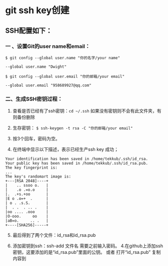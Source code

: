 # git ssh key创建

## SSH配置如下：

### 一 、设置Git的user name和email：

`$ git config --global user.name "你的名字/your name"`

```
--global user.name "Dwight"
```

`$ git config --global user.email "你的邮箱/your email"`

```
--global user.email "958689927@qq.com"
```


### 二、生成SSH密钥过程：

1. 查看是否已经有了ssh密钥：`cd ~/.ssh`
如果没有密钥则不会有此文件夹，有则备份删除
2. 生存密钥：
`$ ssh-keygen -t rsa -C "你的邮箱/your email"`

3. 按3个回车，密码为空。

4. 在终端中显示以下描述，表示已经生产ssh key 成功；

```
Your identification has been saved in /home/tekkub/.ssh/id_rsa.
Your public key has been saved in /home/tekkub/.ssh/id_rsa.pub.
The key fingerprint is:
...
The key's randomart image is:
+---[RSA 2048]----+
|    .. ssoo o.   |
|    .o .=o.o     |
|.  .+s.+oo       |
|E o .o=+  .      |
| o . .s.S.       |
|  . .  . .. .    |
|oo .... .ooo     |
|O-ooo.     oo    |
|aB=o.     .. .   |
+----[SHA256]-----+
```


5. 最后得到了两个文件：id_rsa和id_rsa.pub

6. 添加密钥到ssh：ssh-add 文件名
需要之前输入密码。
4.在github上添加ssh密钥，这要添加的是“id_rsa.pub”里面的公钥。
或者 打开“id_rsa.pub” 复制内容到
